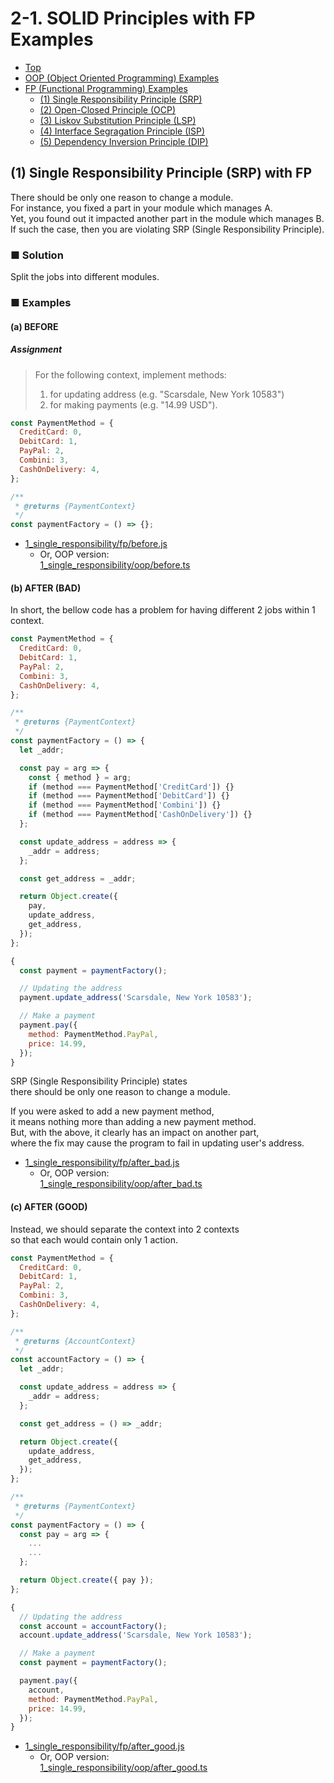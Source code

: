 # 2-1. SOLID Principles with FP Examples

- [Top](../../README.md)
- [OOP (Object Oriented Programming) Examples](../oop/oop.md)
- [FP (Functional Programming) Examples](./fp.md)
  - [(1) Single Responsibility Principle (SRP)](1_single_responsibility.md)
  - [(2) Open-Closed Principle (OCP)](2_open_closed.md)
  - [(3) Liskov Substitution Principle (LSP)](3_liskov_substitution.md)
  - [(4) Interface Segragation Principle (ISP)](4_interface_segragation.md)
  - [(5) Dependency Inversion Principle (DIP)](5_dependency_inversion.md)

## (1) Single Responsibility Principle (SRP) with FP

There should be only one reason to change a module.  
For instance, you fixed a part in your module which manages A.  
Yet, you found out it impacted another part in the module which manages B.  
If such the case, then you are violating SRP (Single Responsibility Principle).

### ■ Solution

Split the jobs into different modules.

### ■ Examples

#### (a) BEFORE

##### Assignment

> For the following context, implement methods:  
> 1. for updating address (e.g. "Scarsdale, New York 10583")  
> 1. for making payments (e.g. "14.99 USD").

```js
const PaymentMethod = {
  CreditCard: 0,
  DebitCard: 1,
  PayPal: 2,
  Combini: 3,
  CashOnDelivery: 4,
};

/**
 * @returns {PaymentContext}
 */
const paymentFactory = () => {};
```

- [1_single_responsibility/fp/before.js](../../src/1_single_responsibility/fp/before.js)
  - Or, OOP version:  
[1_single_responsibility/oop/before.ts](../../src/1_single_responsibility/oop/before.ts)


#### (b) AFTER (BAD)

In short, the bellow code has a problem
for having different 2 jobs within 1 context.

```js
const PaymentMethod = {
  CreditCard: 0,
  DebitCard: 1,
  PayPal: 2,
  Combini: 3,
  CashOnDelivery: 4,
};

/**
 * @returns {PaymentContext}
 */
const paymentFactory = () => {
  let _addr;

  const pay = arg => {
    const { method } = arg;
    if (method === PaymentMethod['CreditCard']) {}
    if (method === PaymentMethod['DebitCard']) {}
    if (method === PaymentMethod['Combini']) {}
    if (method === PaymentMethod['CashOnDelivery']) {}
  };

  const update_address = address => {
    _addr = address;
  };

  const get_address = _addr;

  return Object.create({
    pay,
    update_address,
    get_address,
  });
};

{
  const payment = paymentFactory();

  // Updating the address
  payment.update_address('Scarsdale, New York 10583');

  // Make a payment
  payment.pay({
    method: PaymentMethod.PayPal,
    price: 14.99,
  });
}
```

SRP (Single Responsibility Principle) states  
there should be only one reason to change a module.

If you were asked to add a new payment method,  
it means nothing more than adding a new payment method.  
But, with the above, it clearly has an impact on another part,  
where the fix may cause the program to fail in updating user's address.

- [1_single_responsibility/fp/after_bad.js](../../src/1_single_responsibility/fp/after_bad.js)
  - Or, OOP version:  
[1_single_responsibility/oop/after_bad.ts](../../src/1_single_responsibility/oop/after_bad.ts)


#### (c) AFTER (GOOD)

Instead, we should separate the context into 2 contexts  
so that each would contain only 1 action.

```js
const PaymentMethod = {
  CreditCard: 0,
  DebitCard: 1,
  PayPal: 2,
  Combini: 3,
  CashOnDelivery: 4,
};

/**
 * @returns {AccountContext}
 */
const accountFactory = () => {
  let _addr;

  const update_address = address => {
    _addr = address;
  };

  const get_address = () => _addr;

  return Object.create({
    update_address,
    get_address,
  });
};

/**
 * @returns {PaymentContext}
 */
const paymentFactory = () => {
  const pay = arg => {
    ...
    ...
  };

  return Object.create({ pay });
};

{
  // Updating the address
  const account = accountFactory();
  account.update_address('Scarsdale, New York 10583');

  // Make a payment
  const payment = paymentFactory();

  payment.pay({
    account,
    method: PaymentMethod.PayPal,
    price: 14.99,
  });
}
```

- [1_single_responsibility/fp/after_good.js](../../src/1_single_responsibility/fp/after_good.js)
  - Or, OOP version:  
[1_single_responsibility/oop/after_good.ts](../../src/1_single_responsibility/oop/after_good.ts)
